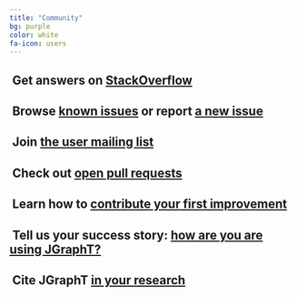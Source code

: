 ```yaml
---
title: "Community"
bg: purple
color: white
fa-icon: users
---
```


## <i class="fa fa-stack-overflow"></i>&nbsp;Get answers on [StackOverflow](https://stackoverflow.com/questions/tagged/jgrapht)

## <i class="fa fa-bug"></i>&nbsp;Browse [known issues](https://github.com/jgrapht/jgrapht/issues) or report [a new issue](https://github.com/jgrapht/jgrapht/wiki/Getting-Support)

## <i class="fa fa-envelope"></i>&nbsp;Join [the user mailing list](https://sourceforge.net/projects/jgrapht/lists/jgrapht-users)

## <i class="fa fa-tasks"></i>&nbsp;Check out [open pull requests](https://github.com/jgrapht/jgrapht/pulls)

## <i class="fa fa-graduation-cap"></i>&nbsp;Learn how to [contribute your first improvement](https://github.com/jgrapht/jgrapht/wiki/Become-a-Contributor)

## <i class="fa fa-trophy"></i>&nbsp;Tell us your success story: [how are you are using JGraphT?](https://github.com/jgrapht/jgrapht/wiki/Projects-Using-JGraphT)

## <i class="fa fa-flask"></i>&nbsp;Cite JGraphT [in your research](https://github.com/jgrapht/jgrapht/wiki/How-to-cite-JGraphT)
